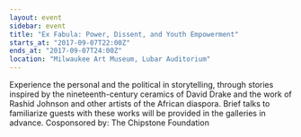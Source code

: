```yaml
---
layout: event
sidebar: event
title: "Ex Fabula: Power, Dissent, and Youth Empowerment"
starts_at: "2017-09-07T22:00Z"
ends_at: "2017-09-07T24:00Z"
location: "Milwaukee Art Museum, Lubar Auditorium"
---
```


Experience the personal and the political in storytelling, through stories inspired by the nineteenth-century ceramics of David Drake and the work of Rashid Johnson and other artists of the African diaspora. Brief talks to familiarize guests with these works will be provided in the galleries in advance. Cosponsored by: The Chipstone Foundation
